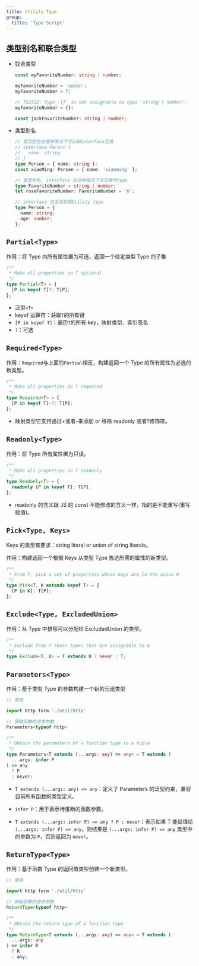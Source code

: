 ```yaml
---
title: Utility Type
group:
  title: 'Type Script'
---
```


## 类型别名和联合类型

- 联合类型

  ```ts
  const myFavoriteNumber: string | number;

  myFavoriteNumber = 'seven';
  myFavoriteNumber = 7;

  // TS2322: Type '{}' is not assignable to type 'string | number'.
  myFavoriteNumber = {};

  const jackFavoriteNumber: string | number;
  ```

- 类型别名

  ```ts
  // 类型别名在很多情况下可以和interface互换
  // interface Person {
  //   name: string
  // }
  type Person = { name: string };
  const xiaoMing: Person = { name: 'xiaoming' };

  // 类型别名, interface 在这种情况下没法替代type
  type FavoriteNumber = string | number;
  let roseFavoriteNumber: FavoriteNumber = '6';

  // interface 也没法实现Utility type
  type Person = {
    name: string;
    age: number;
  };
  ```

## `Partial<Type>`

作用：将 Type 内所有属性置为可选，返回一个给定类型 Type 的子集

```ts
/**
 * Make all properties in T optional
 */
type Partial<T> = {
  [P in keyof T]?: T[P];
};
```

- 泛型`<T>`
- keyof 运算符：获取`T`的所有键
- `[P in keyof T]`：遍历`T`的所有 key，映射类型、索引签名
- `?`：可选

## `Required<Type>`

作用：`Required`与上面的`Partial`相反，构建返回一个 Type 的所有属性为必选的新类型。

```ts
/**
 * Make all properties in T required
 */
type Required<T> = {
  [P in keyof T]-?: T[P];
};
```

- 映射类型它支持通过+或者-来添加 or 移除 readonly 或者?修饰符。

## `Readonly<Type>`

作用：将 Type 所有属性置为只读。

```ts
/**
 * Make all properties in T readonly
 */
type Readonly<T> = {
  readonly [P in keyof T]: T[P];
};
```

- readonly 的含义跟 JS 的 const 不能修改的含义一样，指的是不能重写(重写赋值)。

## `Pick<Type, Keys>`

Keys 的类型有要求：string literal or union of string literals。

作用：构建返回一个根据 Keys 从类型 Type 拣选所需的属性的新类型。

```ts
/**
 * From T, pick a set of properties whose keys are in the union K
 */
type Pick<T, K extends keyof T> = {
  [P in K]: T[P];
};
```

## `Exclude<Type, ExcludedUnion>`

作用：从 Type 中排除可以分配给 ExcludedUnion 的类型。

```ts
/**
 * Exclude from T those types that are assignable to U
 */
type Exclude<T, U> = T extends U ? never : T;
```

## `Parameters<Type>`

作用：基于类型 Type 的参数构建一个新的元组类型

```ts
// 使用

import http form './util/http'

// 获取函数的请求参数
Parameters<typeof http>
```

```ts
/**
 * Obtain the parameters of a function type in a tuple
 */
type Parameters<T extends (...args: any) => any> = T extends (
  ...args: infer P
) => any
  ? P
  : never;
```

- `T extends (...args: any) => any`：定义了 Parameters 的泛型约束，兼容目前所有函数的类型定义。
- `infer P`：用于表示待推断的函数参数。

- `T extends (...args: infer P) => any ? P : never`：表示如果 T 能赋值给 `(...args: infer P) => any`，则结果是 `(...args: infer P) => any` 类型中的参数为 `P`，否则返回为 `never`。

## `ReturnType<Type>`

作用：基于函数 Type 的返回值类型创建一个新类型。

```ts
// 使用

import http form './util/http'

// 获取函数的请求参数
ReturnType<typeof http>
```

```ts
/**
 * Obtain the return type of a function type
 */
type ReturnType<T extends (...args: any) => any> = T extends (
  ...args: any
) => infer R
  ? R
  : any;
```
